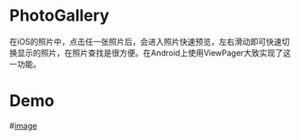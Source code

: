# PhotoGallery
在iOS的照片中，点击任一张照片后，会进入照片快速预览，左右滑动即可快速切换显示的照片，在照片查找是很方便。在Android上使用ViewPager大致实现了这一功能。
# Demo
#[image](https://github.com/fangdawei/PhotoGallery/raw/master/images/demo.gif)
